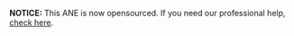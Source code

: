 **NOTICE:** This ANE is now opensourced. If you need our professional help, [check here](https://github.com/myflashlab/RateMe-ANE/#tech-support).